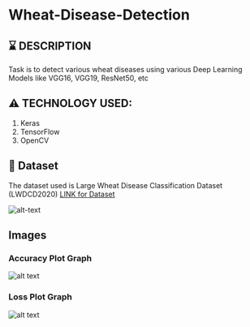 # Wheat-Disease-Detection


## :hourglass: DESCRIPTION
Task is to detect various wheat diseases using various Deep Learning Models like VGG16, VGG19, ResNet50, etc


## :warning: TECHNOLOGY USED:
1. Keras
2. TensorFlow
3. OpenCV


## :file_folder: Dataset
The dataset used is Large Wheat Disease Classification Dataset (LWDCD2020) 
[LINK for Dataset]([https://drive.google.com/drive/folders/1uO_yQBf4qZ7qH3U_P1DGHnFer1b9x3_d?usp=sharing](https://drive.google.com/drive/folders/1OHKtwD1UrdmhqxrpQEeF_X_pqKotxRGD))

![alt-text](https://github.com/lakshaygoyal425/Wheat-Disease-Detection/blob/main/Screenshot%20(61).png)

## Images

### Accuracy Plot Graph

![alt text](https://github.com/lakshaygoyal425/Wheat-Disease-Detection/blob/main/Accuracy%20Plot.png)

### Loss Plot Graph

![alt text](https://github.com/lakshaygoyal425/Wheat-Disease-Detection/blob/main/Loss%20Plot.png)
